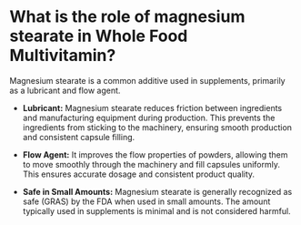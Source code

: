 # What is the role of magnesium stearate in Whole Food Multivitamin?

Magnesium stearate is a common additive used in supplements, primarily as a lubricant and flow agent.

- **Lubricant:** Magnesium stearate reduces friction between ingredients and manufacturing equipment during production. This prevents the ingredients from sticking to the machinery, ensuring smooth production and consistent capsule filling. 

- **Flow Agent:** It improves the flow properties of powders, allowing them to move smoothly through the machinery and fill capsules uniformly. This ensures accurate dosage and consistent product quality. 

- **Safe in Small Amounts:** Magnesium stearate is generally recognized as safe (GRAS) by the FDA when used in small amounts. The amount typically used in supplements is minimal and is not considered harmful.